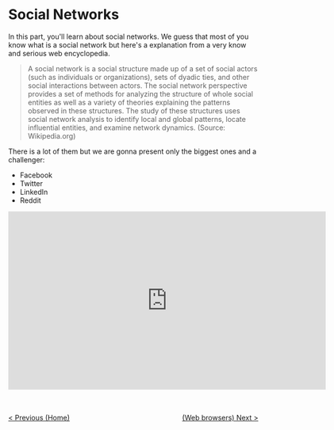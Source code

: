 # Social Networks

In this part, you'll learn about social networks. We guess that most of you know what is a social network but here's a explanation from a very know and serious web encyclopedia.

> A social network is a social structure made up of a set of social actors (such as individuals or organizations), sets of dyadic ties, and other social interactions between actors.
> The social network perspective provides a set of methods for analyzing the structure of whole social entities as well as a variety of theories explaining the patterns observed in these structures.
> The study of these structures uses social network analysis to identify local and global patterns, locate influential entities, and examine network dynamics. (Source: Wikipedia.org)

There is a lot of them but we are gonna present only the biggest ones and a challenger:
* Facebook
* Twitter
* LinkedIn
* Reddit

<center><iframe width="640" height="360" src="https://www.youtube.com/embed/AHA6be-xaVA" frameborder="0" allowfullscreen></iframe></center>

<br/><br/>
<span style="float:left">[< Previous (Home)](../)</span><span style="float:right">[(Web browsers) Next >](../WebBrowsers)</span>
